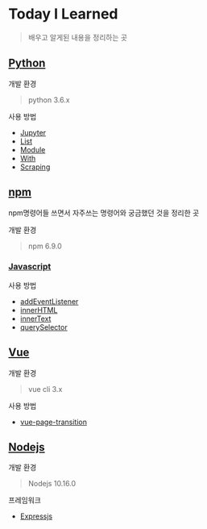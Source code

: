 # Today I Learned

> 배우고 알게된 내용을 정리하는 곳

## [Python](/Python)

개발 환경

> python 3.6.x

사용 방법

- [Jupyter](Python/jupyter.md)
- [List](Python/list.md)
- [Module](Python/Module.md)
- [With](Python/with.md)
- [Scraping](Python/Scraping.md)

## [npm](/npm)

npm명령어들 쓰면서 자주쓰는 명령어와 궁금했던 것을 정리한 곳

개발 환경

> npm 6.9.0

### [Javascript](/Javascript)

사용 방법

- [addEventListener](/Javascript/addEventListener.md)
- [innerHTML](/Javascript/innerHTML.md)
- [innerText](/Javascript/innerText.md)
- [querySelector](/Javascript/querySelector.md)

## [Vue](/Vue)

개발 환경

> vue cli 3.x

사용 방법

- [vue-page-transition](/Vue/vue-page-transition.md)

## [Nodejs](/Nodejs)

개발 환경

> Nodejs 10.16.0

프레임워크

- [Expressjs](/Nodejs/Expressjs)
